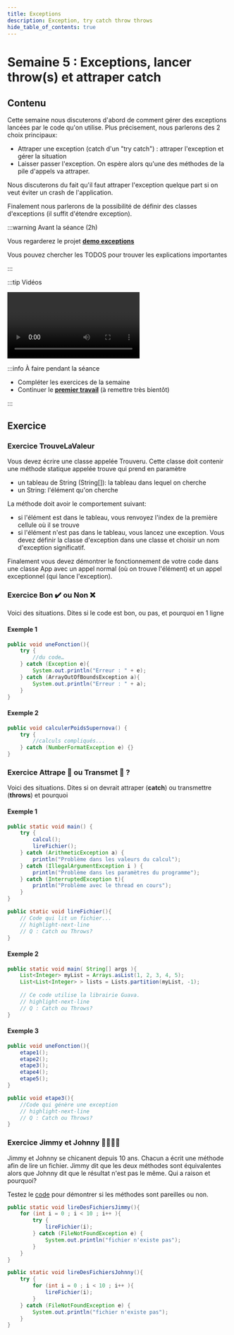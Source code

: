 ```yaml
---
title: Exceptions
description: Exception, try catch throw throws
hide_table_of_contents: true
---
```


# Semaine 5 : Exceptions, lancer throw(s) et attraper catch

## Contenu

Cette semaine nous discuterons d'abord de comment gérer des exceptions lancées par le code qu'on utilise. Plus précisement, nous parlerons des 2 choix principaux:

- Attraper une exception (catch d'un "try catch") : attraper l'exception et gérer la situation
- Laisser passer l'exception. On espère alors qu'une des méthodes de la pile d'appels va attraper.

Nous discuterons du fait qu'il faut attraper l'exception quelque part si on veut éviter un crash de l'application.

Finalement nous parlerons de la possibilité de définir des classes d'exceptions (il suffit d'étendre exception).

<Row>

<Column>

:::warning Avant la séance (2h)

Vous regarderez le projet **[demo exceptions](https://github.com/departement-info-cem/3N5-Prog3/tree/master/code/Demo_Exceptions)**

Vous pouvez chercher les TODOS pour trouver les explications importantes

:::

</Column>

<Column>

:::tip Vidéos

<Video url="https://youtu.be/bJ4MXns-aqo" />

:::

</Column>

<Column>

:::info À faire pendant la séance

- Compléter les exercices de la semaine
- Continuer le **[premier travail](../tp/tp1)** (à remettre très bientôt)

:::

</Column>

</Row>

## Exercice

### Exercice TrouveLaValeur

Vous devez écrire une classe appelée Trouveru. Cette classe doit contenir une méthode statique appelée trouve qui prend en paramètre

- un tableau de String (String[]): la tableau dans lequel on cherche
- un String: l'élément qu'on cherche

La méthode doit avoir le comportement suivant:

- si l'élément est dans le tableau, vous renvoyez l'index de la première cellule où il se trouve
- si l'élément n'est pas dans le tableau, vous lancez une exception. Vous devez définir la classe d'exception dans une classe et choisir un nom d'exception significatif.

Finalement vous devez démontrer le fonctionnement de votre code dans une classe App avec un appel normal (où on trouve l'élément) et un appel exceptionnel (qui lance l'exception).

### Exercice Bon ✔️ ou Non ❌

Voici des situations. Dites si le code est bon, ou pas, et pourquoi en 1 ligne

#### Exemple 1

```java
public void uneFonction(){
	try {
		//du code…
	} catch (Exception e){
		System.out.println("Erreur : " + e);
	} catch (ArrayOutOfBoundsException a){
		System.out.println("Erreur : " + a);
	}
}
```

#### Exemple 2

```java
public void calculerPoidsSupernova() {
	try {
		//calculs compliqués...
	} catch (NumberFormatException e) {}
}
```

### Exercice Attrape 🎣 ou Transmet 📡 ?

Voici des situations. Dites si on devrait attraper (**catch**) ou transmettre (**throws**) et pourquoi

#### Exemple 1

```java
public static void main() {
	try {
		calcul();
		lireFichier();
	} catch (ArithmeticException a) {
		println("Problème dans les valeurs du calcul");
	} catch (IllegalArgumentException i ) {
		println("Problème dans les paramètres du programme");		
	} catch (InterruptedException t){
		println("Problème avec le thread en cours");	
	}
}

public static void lireFichier(){
	// Code qui lit un fichier...
    // highlight-next-line
	// Q : Catch ou Throws?
}
```

#### Exemple 2

```java
public static void main( String[] args ){
	List<Integer> myList = Arrays.asList(1, 2, 3, 4, 5);
	List<List<Integer> > lists = Lists.partition(myList, -1);
			
	// Ce code utilise la librairie Guava.
    // highlight-next-line
	// Q : Catch ou Throws?
}
```

#### Exemple 3

```java
public void uneFonction(){
	etape1();
	etape2();
	etape3();
	etape4();
	etape5();
}

public void etape3(){
	//Code qui génère une exception
    // highlight-next-line
	// Q : Catch ou Throws?
}
```

### Exercice Jimmy et Johnny 👨‍🎤👨‍💼

Jimmy et Johnny se chicanent depuis 10 ans. Chacun a écrit une méthode afin de lire un fichier. Jimmy dit que les deux méthodes sont équivalentes alors que Johnny dit que le résultat n'est pas le même. Qui a raison et pourquoi?

Testez le [code](https://github.com/departement-info-cem/3N5-Prog3/tree/master/code/Demo_Exceptions/src/main/java/sabourin/exercices) pour démontrer si les méthodes sont pareilles ou non.

```java
public static void lireDesFichiersJimmy(){
    for (int i = 0 ; i < 10 ; i++ ){
        try {
            lireFichier(i); 
        } catch (FileNotFoundException e) {
            System.out.println("fichier n'existe pas");
        }
    }
}

public static void lireDesFichiersJohnny(){
    try {
        for (int i = 0 ; i < 10 ; i++ ){
            lireFichier(i); 
        }
    } catch (FileNotFoundException e) {
        System.out.println("fichier n'existe pas");
    }
}	
```
